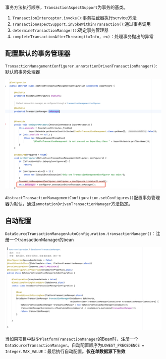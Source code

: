 事务方法执行顺序，`TransactionAspectSupport`​为事务的基类。

1. `TransactionInterceptor.invoke()`​:事务拦截器执行service方法
2. `TransactionAspectSupport.invokeWithinTransaction()`​:通过事务调用
3. `determineTransactionManager()`​:确定事务管理器
4. `completeTransactionAfterThrowing(txInfo, ex)`​：处理事务抛出的异常

## 配置默认的事务管理器

​`TransactionManagementConfigurer.annotationDrivenTransactionManager()`​: 默认的事务处理器

​![image](assets/image-20230822141521-u0bth5l.png)​

​`AbstractTransactionManagementConfiguration.setConfigures()`​配置事务管理器为默认，通过`annotationDrivenTransactionManager`​方法指定。

## 自动配置

​`DataSourceTransactionManagerAutoConfiguration.transactionManager()`​：注册一个transactionManager的bean

​![image](assets/image-20230822143809-w8owa7n.png)​

当如果项目中缺少`PlatformTransactionManager`​的Bean时，注册一个`DataSourceTransactionManager`​。自动配置顺序为`LOWEST_PRECEDENCE = Integer.MAX_VALUE`​：最后执行自动配置。**仅在单数据源下生效**
